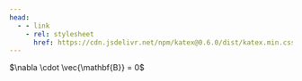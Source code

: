 ```yaml
---
head:
  - - link
    - rel: stylesheet
      href: https://cdn.jsdelivr.net/npm/katex@0.6.0/dist/katex.min.css
---
```


$\nabla \cdot \vec{\mathbf{B}}  = 0$

